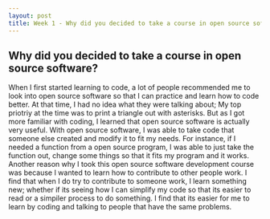 ```yaml
---
layout: post
title: Week 1 - Why did you decided to take a course in open source software?
---
```

## Why did you decided to take a course in open source software?

When I first started learning to code, a lot of people recommended me to look into open source software
so that I can practice and learn how to code better. At that time, I had no idea what they were talking about;
My top priotriy at the time was to print a triangle out with asterisks. But as I got more familiar with coding,
I learned that open source software is actually very useful. With open source software, I was able to take
code that someone else created and modify it to fit my needs. For instance, if I needed a function from a
open source program, I was able to just take the function out, change some things so that it fits my program
and it works. Another reason why I took this open source software development course was because I wanted to learn
how to contribute to other people work. I find that when I do try to contribute to someone work, I learn something new;
whether if its seeing how I can simplify my code so that its easier to read or a simpiler process to do something.
I find that its easier for me to learn by coding and talking to people that have the same problems.

